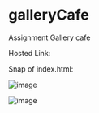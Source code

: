 # galleryCafe
Assignment Gallery cafe


Hosted Link:

Snap of index.html:

![image](https://github.com/Ankit64s/galleryCafe/assets/44794402/fde34941-01de-4c0a-9102-45e57d714a97)

![image](https://github.com/Ankit64s/galleryCafe/assets/44794402/c98226a4-8ccf-49ee-bca9-4d7d898c7c72)

